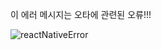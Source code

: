 이 에러 메시지는 오타에 관련된 오류!!!

![reactNativeError](https://user-images.githubusercontent.com/75289370/114562953-f04e4700-9ca9-11eb-8d51-1949301af45f.png)